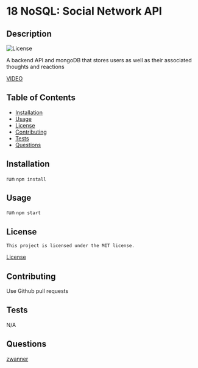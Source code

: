 # 18 NoSQL: Social Network API
## Description
 ![License](https://img.shields.io/badge/License-MIT-blue.svg)
 
 A backend API and mongoDB that stores users as well as their associated thoughts and reactions

 [VIDEO](https://youtu.be/YH2IlOO9SNA)
## Table of Contents
 * [Installation](#installation)
 * [Usage](#usage)
 * [License](#license)
 * [Contributing](#contributing)
 * [Tests](#tests)
 * [Questions](#questions)
## Installation
 run `npm install`
## Usage
 run `npm start`
## License
    This project is licensed under the MIT license.
 [License](https://opensource.org/licenses/MIT)
## Contributing
 Use Github pull requests
## Tests
 N/A
## Questions
 [zwanner](https://github.com/zwanner)
